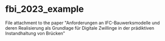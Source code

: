 # fbi_2023_example
File attachment to the paper "Anforderungen an IFC-Bauwerksmodelle und deren Realisierung als Grundlage für Digitale Zwillinge in der prädiktiven Instandhaltung von Brücken"
